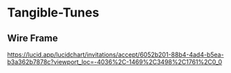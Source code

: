 # Tangible-Tunes




## Wire Frame

https://lucid.app/lucidchart/invitations/accept/6052b201-88b4-4ad4-b5ea-b3a362b7878c?viewport_loc=-4036%2C-1469%2C3498%2C1761%2C0_0
